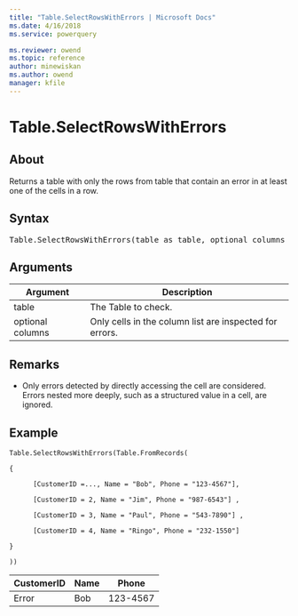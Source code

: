 ```yaml
---
title: "Table.SelectRowsWithErrors | Microsoft Docs"
ms.date: 4/16/2018
ms.service: powerquery

ms.reviewer: owend
ms.topic: reference
author: minewiskan
ms.author: owend
manager: kfile
---
```

# Table.SelectRowsWithErrors

  
## About  
Returns a table with only the rows from table that contain an error in at least one of the cells in a row.  
  
## Syntax

<pre>
Table.SelectRowsWithErrors(table as table, optional columns as nullable list) as table  
</pre>
  
## Arguments  
  
|Argument|Description|  
|------------|---------------|  
|table|The Table to check.|  
|optional columns|Only cells in the column list are inspected for errors.|  
  
## <a name="__toc360789534"></a>Remarks  
  
-   Only errors detected by directly accessing the cell are considered. Errors nested more deeply, such as a structured value in a cell, are ignored.  
  
## Example  
  
```powerquery-m 
Table.SelectRowsWithErrors(Table.FromRecords(  
  
{  
  
      [CustomerID =..., Name = "Bob", Phone = "123-4567"],  
  
      [CustomerID = 2, Name = "Jim", Phone = "987-6543"] ,  
  
      [CustomerID = 3, Name = "Paul", Phone = "543-7890"] ,  
  
      [CustomerID = 4, Name = "Ringo", Phone = "232-1550"]  
  
}  
  
))  
```  
  
|CustomerID|Name|Phone|  
|--------------|--------|---------|  
|Error|Bob|123-4567|  
  
